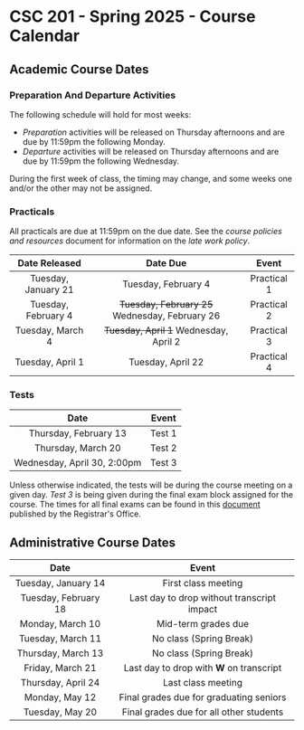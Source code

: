 # CSC 201 - Spring 2025 -  Course Calendar

## Academic Course Dates

### Preparation And Departure Activities

The following schedule will hold for most weeks:

* _Preparation_ activities will be released on Thursday afternoons and are due by 11:59pm the following Monday.
* _Departure_ activities will be released on Thursday afternoons and are due by 11:59pm the following Wednesday.

During the first week of class, the timing may change, and some weeks one and/or the other may not be assigned.

### Practicals

All practicals are due at 11:59pm on the due date. See the *course policies and resources* document for information on the *late work policy*.

| Date Released | Date Due | Event |
| :--: | :--: | :--: |
| Tuesday, January 21 | Tuesday, February 4 | Practical 1 |
| Tuesday, February 4 | ~~Tuesday, February 25~~ Wednesday, February 26 | Practical 2 |
| Tuesday, March 4| ~~Tuesday, April 1~~ Wednesday, April 2 | Practical 3 |
| Tuesday, April 1 | Tuesday, April 22 | Practical 4 |


### Tests

| Date | Event |
| :-: | :--: |
| Thursday, February 13 | Test 1 |
| Thursday, March 20 | Test 2 |
| Wednesday, April 30, 2:00pm | Test 3 |

Unless otherwise indicated, the tests will be during the course meeting on a given day. *Test 3* is being given during the final exam block assigned for the course. The times for all final exams can be found in this [document](https://prod.wp.cdn.aws.wfu.edu/sites/120/2024/05/24-25-Final-Exam-Schedule.pdf) published by the Registrar's Office.

## Administrative Course Dates

|          Date          |                   Event                    |
| :--------------------: | :----------------------------------------: |
|  Tuesday, January 14 | First class meeting                        |
|  Tuesday, February 18  | Last day to drop without transcript impact |
|  Monday, March 10      | Mid-term grades due                        |
|  Tuesday, March 11     | No class (Spring Break)                    |
|  Thursday, March 13    | No class (Spring Break)                    |
|  Friday, March 21      | Last day to drop with **W** on transcript  |
|  Thursday, April 24    | Last class meeting                         |
|  Monday, May 12        | Final grades due for graduating seniors    |
|  Tuesday, May 20       | Final grades due for all other students    |
